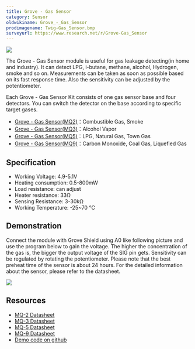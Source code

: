 ```yaml
---
title: Grove - Gas Sensor
category: Sensor
oldwikiname: Grove_-_Gas_Sensor
prodimagename: Twig-Gas_Sensor.bmp
surveyurl: https://www.research.net/r/Grove-Gas_Sensor
---
```


![](/https://github.com/SeeedDoc/WikiMigrationSync/raw/master/docs/assets/Grove-Gas_Sensor/img/Twig-Gas_Sensor.bmp)

The Grove - Gas Sensor module is useful for gas leakage detecting(in home and industry). It can detect LPG, i-butane, methane, alcohol, Hydrogen, smoke and so on. Measurements can be taken as soon as possible based on its fast response time. Also the sensitivity can be adjusted by the potentiometer.

Each Grove - Gas Sensor Kit consists of one gas sensor base and four detectors. You can switch the detector on the base according to specific target gases.

-   [Grove - Gas Sensor(MQ2)](/Grove-Gas_Sensor-MQ2)：Combustible Gas, Smoke
-   [Grove - Gas Sensor(MQ3)](/Grove-Gas_Sensor-MQ3)：Alcohol Vapor
-   [Grove - Gas Sensor(MQ5)](/Grove-Gas_Sensor-MQ5)：LPG, Natural Gas, Town Gas
-   [Grove - Gas Sensor(MQ9)](/Grove-Gas_Sensor-MQ9)：Carbon Monoxide, Coal Gas, Liquefied Gas

Specification
-------------

-   Working Voltage: 4.9-5.1V
-   Heating consumption: 0.5-800mW
-   Load resistance: can adjust
-   Heater resistance: 33Ω
-   Sensing Resistance: 3-30kΩ
-   Working Temperature: -25~70 ℃

Demonstration
-------------

Connect the module with Grove Shield using A0 like following picture and use the program below to gain the voltage. The higher the concentration of the gas is, the bigger the output voltage of the SIG pin gets. Sensitivity can be regulated by rotating the potentiometer. Please note that the best preheat time of the sensor is about 24 hours. For the detailed information about the sensor, please refer to the datasheet.

![](/https://github.com/SeeedDoc/WikiMigrationSync/raw/master/docs/assets/Grove-Gas_Sensor/img/Read_Gas_Sensor_data.jpg)

Resources
---------

-   [MQ-2 Datasheet](/https://github.com/SeeedDoc/WikiMigrationSync/raw/master/docs/assets/Grove-Gas_Sensor/res/MQ-2.pdf)
-   [MQ-3 Datasheet](/https://github.com/SeeedDoc/WikiMigrationSync/raw/master/docs/assets/Grove-Gas_Sensor/res/MQ-3.pdf)
-   [MQ-5 Datasheet](/https://github.com/SeeedDoc/WikiMigrationSync/raw/master/docs/assets/Grove-Gas_Sensor/res/MQ-5.pdf)
-   [MQ-9 Datasheet](/https://github.com/SeeedDoc/WikiMigrationSync/raw/master/docs/assets/Grove-Gas_Sensor/res/MQ-9.pdf)
-   [Demo code on github](https://github.com/Seeed-Studio/Grove_Gas_Sensor)


<!-- This Markdown file was created from http://www.seeedstudio.com/wiki/Grove_-_Gas_Sensor -->
